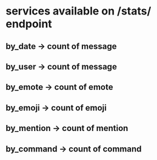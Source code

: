 # services available on /stats/ endpoint

## by_date -> count of message

## by_user -> count of message

## by_emote -> count of emote

## by_emoji -> count of emoji

## by_mention -> count of mention

## by_command -> count of command
